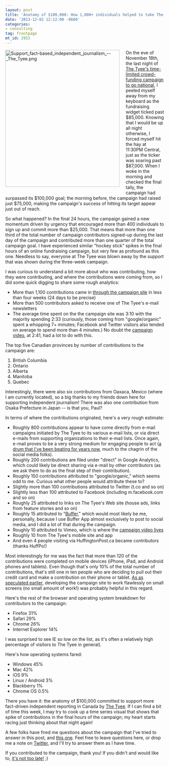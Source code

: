 ```yaml
---
layout: post
title: 'Anatomy of $100,000: How 1,000+ individuals helped to take The Tyee national!!'
date: '2013-12-02 12:12:00 -0600'
categories:
- consulting
tag: frontpage
mt_id: 2953
---
```

<img alt="Support_fact-based_independent_journalism_--_The_Tyee.png" src="http://www.phillipadsmith.com/files/Support_fact-based_independent_journalism_--_The_Tyee.png" width="362" height="432" class="mt-image-left" style="float: left; margin: 0 20px 20px 0;" />

On the eve of November 18th, the last night of [The Tyee's time-limited crowd-funding campaign to go national](http://support.thetyee.ca), I peeled myself away from my keyboard as the fundraising widget ticked past $85,000. Knowing that I would be up all night otherwise, I forced myself hit the hay at 11:30PM Central, just as the ticker was soaring past $87,000. When I woke in the morning and checked the final tally, the campaign had surpassed its $100,000 goal; the morning before, the campaign had raised just $75,000, making the campaign's success of hitting its target appear just out of reach. 

So what happened? In the final 24 hours, the campaign gained a new momentum driven by urgency that encouraged more than 400 individuals to sign up and commit more than $25,000. That means that more than one third of the total number of campaign contributors signed-up during the last day of the campaign and contributed more than one quarter of the total campaign goal. I have experienced similar "hockey stick" spikes in the final hours of an online fundraising campaign, but very few as profound as this one. Needless to say, everyone at The Tyee was blown away by the support that was shown during the three-week campaign. 

I was curious to understand a bit more about who was contributing, how they were contributing, and where the contributions were coming from, so I did some quick digging to share some rough analytics:

* More than 1,100 contributions came in [through the campaign site](http://support.thetyee.ca) in less than four weeks (24 days to be precise)
* More than 500 contributors asked to receive one of The Tyee's e-mail newsletters
* The average time spent on the the campaign site was 3:10 with the majority spending 2:33 (curiously, those coming from "google/organic" spent a whopping 7+ minutes; Facebook and Twitter visitors also tended on average to spend more than 4 minutes.) No doubt the [campaign video](http://vimeo.com/77548585), at 2:41, had a lot to do with this.


The top five Canadian provinces by number of contributions to the campaign are:

1. British Columbia
1. Ontario
1. Alberta
1. Manitoba
1. Quebec

Interestingly, there were also six contributions from Oaxaca, Mexico (where I am currently located), so a big thanks to my friends down here for supporting independent journalism! There was also one contribution from Osaka Prefecture in Japan -- is that you, Paul?

In terms of where the contributions originated, here's a very rough estimate:

* Roughly 800 contributions appear to have come directly from e-mail campaigns initiated by The Tyee to its various e-mail lists, or via direct e-mails from supporting organizations to their e-mail lists. Once again, e-mail proves to be a very strong medium for engaging people to act ([a drum that I've been beating for years now](http://www.phillipadsmith.com/2009/10/five-reasons-why-e-mail-still-rules-the-roost.html), much to the chagrin of the social media folks).
* Roughly 200 contributions are filed under "direct" in Google Analytics, which could likely be direct sharing via e-mail by other contributors (as we ask them to do as the final step of their contribution).
* Roughly 150 contributions attributed to "google/organic," which seems odd to me. Curious what other people would attribute these to?
* Slightly more than 100 contributions attributed to Twitter (t.co and so on)
* Slightly less than 100 attributed to Facebook (including m.facebook.com and so on)
* Roughly 25 attributed to links on The Tyee's Web site (house ads, links from feature stories and so on)
* Roughly 15 attributed to "[Buffer](bufferapp.com)," which would most likely be me, personally, because I use Buffer App almost exclusively to post to social media, and I did a lot of that during the campaign.  
* Roughly 10 attributed to Vimeo, which is where the [campaign video lives](vimeo.com/77548585)
* Roughly 10 from The Tyee's mobile site and app
* And even 4 people visiting via HuffingtonPost.ca became contributors (thanks HuffPo!)

Most interestingly for me was the fact that more than 120 of the contributions were completed on mobile devices (iPhone, iPad, and Android phones and tablets). Even though that's only 10% of the total number of contributions, that's still one in ten people who are deciding to pull out their credit card and make a contribution on their phone or tablet. [As as speculated earlier](http://www.phillipadsmith.com/2013/11/getting-to-110-60000-from-600-supporters.html), developing the campaign site to work flawlessly on small screens (no small amount of work!) was probably helpful in this regard.

Here's the rest of the browser and operating system breakdown for contributors to the campaign:

* Firefox 31%
* Safari 29%
* Chrome 26%
* Internet Explorer 14%

I was surprised to see IE so low on the list, as it's often a relatively high percentage of visitors to The Tyee in general). 

Here's how operating systems fared:

* Windows 45%
* Mac 42%
* iOS 9%
* Linux / Android 3%
* Blackberry 1%
* Chrome OS 0.5%

There you have it: the anatomy of $100,000 committed to support more fact-driven independent reporting in Canada by [The Tyee](http://thetyee.ca). If I can find a bit of time this week, I may try to cook up a time series visual that shows that spike of contributions in the final hours of the campaign; my heart starts racing just thinking about that night again! 

A few folks have fired me questions about the campaign that I've tried to answer in this post, and [this one](http://www.phillipadsmith.com/2013/11/getting-to-110-60000-from-600-supporters.html). Feel free to leave questions here, or drop me a note on [Twitter](https://twitter.com/phillipadsmith), and I'll try to answer them as I have time.


If you contributed to the campaign, thank you! If you didn't and would like to, [it's not too late!](https://support.thetyee.ca/) ;)  
